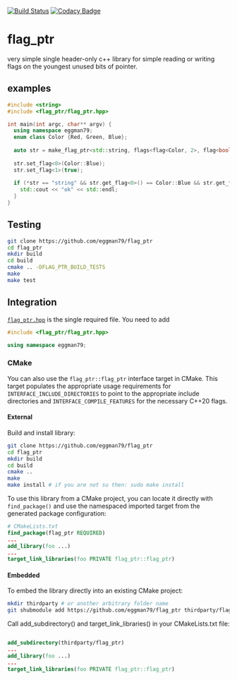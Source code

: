 [![Build Status](https://travis-ci.com/eggman79/flag_ptr.svg?branch=main)](https://travis-ci.com/eggman79/flag_ptr)
[![Codacy Badge](https://app.codacy.com/project/badge/Grade/d1942e0dcae448959c9a7bc0da909d26)](https://www.codacy.com/gh/eggman79/flag_ptr/dashboard?utm_source=github.com&amp;utm_medium=referral&amp;utm_content=eggman79/flag_ptr&amp;utm_campaign=Badge_Grade)
# flag_ptr
very simple single header-only c++ library for simple reading or writing flags on the youngest unused bits of pointer.

## examples
```C++
#include <string>
#include <flag_ptr/flag_ptr.hpp>

int main(int argc, char** argv) {
  using namespace eggman79;
  enum class Color {Red, Green, Blue};
  
  auto str = make_flag_ptr<std::string, flags<flag<Color, 2>, flag<bool, 1>>>("string");
  
  str.set_flag<0>(Color::Blue);
  str.set_flag<1>(true);
  
  if (*str == "string" && str.get_flag<0>() == Color::Blue && str.get_flag<1>()) {
    std::cout << "ok" << std::endl;
  }
}
```
## Testing
```bash
git clone https://github.com/eggman79/flag_ptr
cd flag_ptr
mkdir build
cd build
cmake .. -DFLAG_PTR_BUILD_TESTS
make
make test
```

## Integration

[`flag_ptr.hpp`](https://github.com/eggman79/flag_ptr/blob/main/include/flag_ptr/flag_ptr.hpp) is the single required file. You need to add

```cpp
#include <flag_ptr/flag_ptr.hpp>

using namespace eggman79;
```

### CMake

You can also use the `flag_ptr::flag_ptr` interface target in CMake.  This target populates the appropriate usage requirements for `INTERFACE_INCLUDE_DIRECTORIES` to point to the appropriate include directories and `INTERFACE_COMPILE_FEATURES` for the necessary C++20 flags.

#### External
Build and install library:

```bash
git clone https://github.com/eggman79/flag_ptr
cd flag_ptr
mkdir build
cd build
cmake ..
make 
make install # if you are not su then: sudo make install
```

To use this library from a CMake project, you can locate it directly with `find_package()` and use the namespaced imported target from the generated package configuration:

```cmake
# CMakeLists.txt
find_package(flag_ptr REQUIRED)
...
add_library(foo ...)
...
target_link_libraries(foo PRIVATE flag_ptr::flag_ptr)
```


#### Embedded

To embed the library directly into an existing CMake project:

```bash
mkdir thirdparty # or another arbitrary folder name
git shubmodule add https://github.com/eggman79/flag_ptr thirdparty/flag_ptr

```
Call add_subdirectory() and target_link_libraries() in your CMakeLists.txt file:

```cmake

add_subdirectory(thirdparty/flag_ptr)
...
add_library(foo ...)
...
target_link_libraries(foo PRIVATE flag_ptr::flag_ptr)
```

